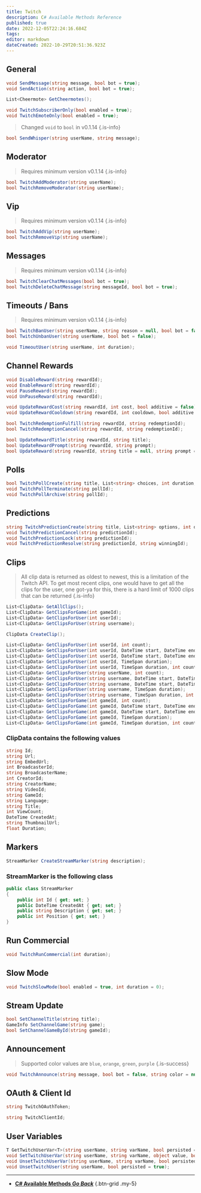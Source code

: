 ```yaml
---
title: Twitch
description: C# Available Methods Reference
published: true
date: 2022-12-05T22:24:16.684Z
tags: 
editor: markdown
dateCreated: 2022-10-29T20:51:36.923Z
---
```


## General
```csharp
void SendMessage(string message, bool bot = true);
void SendAction(string action, bool bot = true);
```

```csharp
List<Cheermote> GetCheermotes();
```

```csharp
void TwitchSubscriberOnly(bool enabled = true);
void TwitchEmoteOnly(bool enabled = true);
```

> Changed `void` to `bool` in v0.1.14
{.is-info}
```csharp
bool SendWhisper(string userName, string message);
```

## Moderator
> Requires minimum version v0.1.14
{.is-info}
```csharp
bool TwitchAddModerator(string userName);
bool TwitchRemoveModerator(string userName);
```

## Vip
> Requires minimum version v0.1.14
{.is-info}
```csharp
bool TwitchAddVip(string userName);
bool TwitchRemoveVip(string userName);
```

## Messages
> Requires minimum version v0.1.14
{.is-info}

```csharp
bool TwitchClearChatMessages(bool bot = true);
bool TwitchDeleteChatMessage(string messageId, bool bot = true);
```

## Timeouts / Bans
> Requires minimum version v0.1.14
{.is-info}

```csharp
bool TwitchBanUser(string userName, string reason = null, bool bot = false);
bool TwitchUnbanUser(string userName, bool bot = false);
```

```csharp
void TimeoutUser(string userName, int duration);
```

## Channel Rewards
```csharp
void DisableReward(string rewardId);
void EnableReward(string rewardId);
void PauseReward(string rewardId);
void UnPauseReward(string rewardId);
```

```csharp
void UpdateRewardCost(string rewardId, int cost, bool additive = false);
void UpdateRewardCooldown(string rewardId, int cooldown, bool additive = false);
```

```csharp
bool TwitchRedemptionFulfill(string rewardId, string redemptionId);
bool TwitchRedemptionCancel(string rewardId, string redemptionId);
```

```csharp
bool UpdateRewardTitle(string rewardId, string title);
bool UpdateRewardPrompt(string rewardId, string prompt);
bool UpdateReward(string rewardId, string title = null, string prompt = null, int? cost = null);
```

## Polls
```csharp
bool TwitchPollCreate(string title, List<string> choices, int duration, int channelPointsPerVote = 0);
void TwitchPollTerminate(string pollId);
void TwitchPollArchive(string pollId);
```

## Predictions
```csharp
string TwitchPredictionCreate(string title, List<string> options, int duration);
void TwitchPredictionCancel(string predictionId);
void TwitchPredictionLock(string predictionId);
void TwitchPredictionResolve(string predictionId, string winningId);
```

## Clips
> All clip data is returned as oldest to newest, this is a limitation of the Twitch API.  To get most recent clips, one would have to get all the clips for the user, one got-ya for this, there is a hard limit of 1000 clips that can be returned
{.is-info}

```csharp
List<ClipData> GetAllClips();
List<ClipData> GetClipsForGame(int gameId);
List<ClipData> GetClipsForUser(int userId);
List<ClipData> GetClipsForUser(string username);
```

```csharp
ClipData CreateClip();
```

```csharp
List<ClipData> GetClipsForUser(int userId, int count);
List<ClipData> GetClipsForUser(int userId, DateTime start, DateTime end);
List<ClipData> GetClipsForUser(int userId, DateTime start, DateTime end, int count);
List<ClipData> GetClipsForUser(int userId, TimeSpan duration);
List<ClipData> GetClipsForUser(int userId, TimeSpan duration, int count);
List<ClipData> GetClipsForUser(string userName, int count);
List<ClipData> GetClipsForUser(string username, DateTime start, DateTime end);
List<ClipData> GetClipsForUser(string username, DateTime start, DateTime end, int count);
List<ClipData> GetClipsForUser(string username, TimeSpan duration);
List<ClipData> GetClipsForUser(string username, TimeSpan duration, int count);
List<ClipData> GetClipsForGame(int gameId, int count);
List<ClipData> GetClipsForGame(int gameId, DateTime start, DateTime end);
List<ClipData> GetClipsForGame(int gameId, DateTime start, DateTime end, int count);
List<ClipData> GetClipsForGame(int gameId, TimeSpan duration);
List<ClipData> GetClipsForGame(int gameId, TimeSpan duration, int count);
```

### ClipData contains the following values
```csharp
string Id;
string Url;
string EmbedUrl;
int BroadcasterId;
string BroadcasterName;
int CreatorId;
string CreatorName;
string VideoId;
string GameId;
string Language;
string Title;
int ViewCount;
DateTime CreatedAt;
string ThumbnailUrl;
float Duration;
```

## Markers
```csharp
StreamMarker CreateStreamMarker(string description);
```

### StreamMarker is the following class
```csharp
public class StreamMarker
{
	public int Id { get; set; }
    public DateTime CreatedAt { get; set; }
    public string Description { get; set; }
    public int Position { get; set; }
}
```

## Run Commercial
```csharp
void TwitchRunCommercial(int duration);
```

## Slow Mode
```csharp
void TwitchSlowMode(bool enabled = true, int duration = 0);
```

## Stream Update
```csharp
bool SetChannelTitle(string title);
GameInfo SetChannelGame(string game);
bool SetChannelGameById(string gameId);
```

## Announcement
> Supported color values are `blue`, `orange`, `green`, `purple`
{.is-success}

```csharp
void TwitchAnnounce(string message, bool bot = false, string color = null);
```

## OAuth & Client Id
```csharp
string TwitchOAuthToken;
```
```csharp
string TwitchClientId;
```

## User Variables
```csharp
T GetTwitchUserVar<T>(string userName, string varName, bool persisted = true);
void SetTwitchUserVar(string userName, string varName, object value, bool persisted = true);
void UnsetTwitchUserVar(string userName, string varName, bool persisted = true);
void UnsetTwitchUser(string userName, bool persisted = true);
```

---

- [<i class="mdi mdi-chevron-left"></i> **C# Available Methods *Go Back***](/Sub-Actions/Code/CSharp/Available-Methods)
{.btn-grid .my-5}